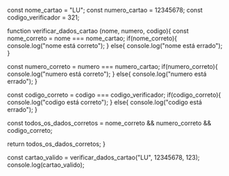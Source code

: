 
const nome_cartao = "LU";
const numero_cartao = 12345678;
const codigo_verificador = 321;

function verificar_dados_cartao (nome, numero, codigo){
  const nome_correto = nome === nome_cartao;
  if(nome_correto){
    console.log("nome está correto");
  } else{
    console.log("nome está errado");
  }
  
  const numero_correto = numero === numero_cartao;
  if(numero_correto){
    console.log("numero está correto");
  } else{
    console.log("numero está errado");
  }
  
  const codigo_correto = codigo === codigo_verificador;
  if(codigo_correto){
    console.log("codigo está correto");
  } else{
    console.log("codigo está errado");
  }
  
  const todos_os_dados_corretos = nome_correto
      && numero_correto
      && codigo_correto;
  
  return todos_os_dados_corretos;
}
  
  const cartao_valido = verificar_dados_cartao("LU", 12345678, 123);
  console.log(cartao_valido);
  

